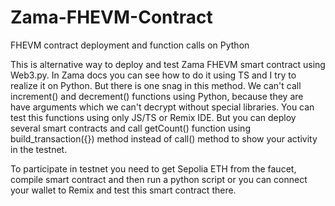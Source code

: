 # Zama-FHEVM-Contract
FHEVM contract deployment and function calls on Python

This is alternative way to deploy and test Zama FHEVM smart contract using Web3.py. In Zama docs you can see how to do it using TS and I try to realize it on Python. But there is one snag in this method. We can't call increment() and decrement() functions using Python, because they are have arguments which we can't decrypt without special libraries. You can test this functions using only JS/TS or Remix IDE. But you can deploy several smart contracts and call getCount() function using build_transaction({}) method instead of call() method to show your activity in the testnet.

To participate in testnet you need to get Sepolia ETH from the faucet, compile smart contract and then run a python script or you can connect your wallet to Remix and test this smart contract there.

